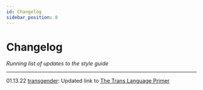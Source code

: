```yaml
---
id: Changelog
sidebar_position: 8
---
```


# Changelog

*Running list of updates to the style guide*

---

01.13.22
[transgender](https://symmetry-mag.github.io/style-guide/writing-about-gender-sex-and-sexual-orientation/#transgender): Updated link to [The Trans Language Primer](https://translanguageprimer.com/)

